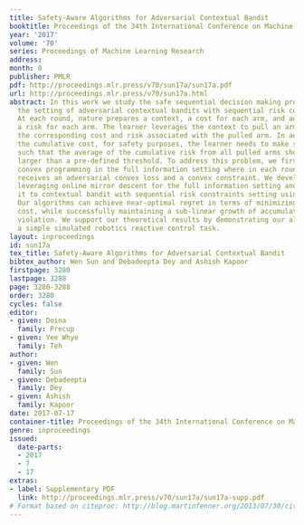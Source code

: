 ```yaml
---
title: Safety-Aware Algorithms for Adversarial Contextual Bandit
booktitle: Proceedings of the 34th International Conference on Machine Learning
year: '2017'
volume: '70'
series: Proceedings of Machine Learning Research
address: 
month: 0
publisher: PMLR
pdf: http://proceedings.mlr.press/v70/sun17a/sun17a.pdf
url: http://proceedings.mlr.press/v70/sun17a.html
abstract: In this work we study the safe sequential decision making problem under
  the setting of adversarial contextual bandits with sequential risk constraints.
  At each round, nature prepares a context, a cost for each arm, and additionally
  a risk for each arm. The learner leverages the context to pull an arm and receives
  the corresponding cost and risk associated with the pulled arm. In addition to minimizing
  the cumulative cost, for safety purposes, the learner needs to make safe decisions
  such that the average of the cumulative risk from all pulled arms should not be
  larger than a pre-defined threshold. To address this problem, we first study online
  convex programming in the full information setting where in each round the learner
  receives an adversarial convex loss and a convex constraint. We develop a meta algorithm
  leveraging online mirror descent for the full information setting and then extend
  it to contextual bandit with sequential risk constraints setting using expert advice.
  Our algorithms can achieve near-optimal regret in terms of minimizing the total
  cost, while successfully maintaining a sub-linear growth of accumulative risk constraint
  violation. We support our theoretical results by demonstrating our algorithm on
  a simple simulated robotics reactive control task.
layout: inproceedings
id: sun17a
tex_title: Safety-Aware Algorithms for Adversarial Contextual Bandit
bibtex_author: Wen Sun and Debadeepta Dey and Ashish Kapoor
firstpage: 3280
lastpage: 3288
page: 3280-3288
order: 3280
cycles: false
editor:
- given: Doina
  family: Precup
- given: Yee Whye
  family: Teh
author:
- given: Wen
  family: Sun
- given: Debadeepta
  family: Dey
- given: Ashish
  family: Kapoor
date: 2017-07-17
container-title: Proceedings of the 34th International Conference on Machine Learning
genre: inproceedings
issued:
  date-parts:
  - 2017
  - 7
  - 17
extras:
- label: Supplementary PDF
  link: http://proceedings.mlr.press/v70/sun17a/sun17a-supp.pdf
# Format based on citeproc: http://blog.martinfenner.org/2013/07/30/citeproc-yaml-for-bibliographies/
---
```

